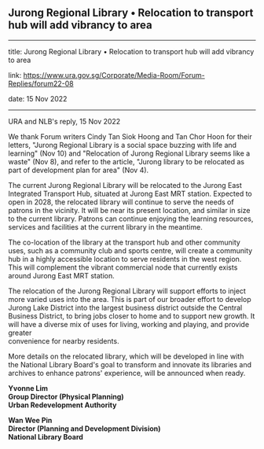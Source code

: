 ## Jurong Regional Library • Relocation to transport hub will add vibrancy to area

---

title: Jurong Regional Library • Relocation to transport hub will add vibrancy to area

link: https://www.ura.gov.sg/Corporate/Media-Room/Forum-Replies/forum22-08

date: 15 Nov 2022

---

URA and NLB's reply, 15 Nov 2022

We thank Forum writers Cindy Tan Siok Hoong and Tan Chor Hoon for their letters, "Jurong Regional Library is a social space buzzing with life and learning" (Nov 10) and "Relocation of Jurong Regional Library seems like a waste" (Nov 8), and refer to the article, "Jurong library to be relocated as part of development plan for area" (Nov 4).

The current Jurong Regional Library will be relocated to the Jurong East Integrated Transport Hub, situated at Jurong East MRT station. Expected to open in 2028, the relocated library will continue to serve the needs of patrons in the vicinity. It will be near its present location, and similar in size to the current library. Patrons can continue enjoying the learning resources, services and facilities at the current library in the meantime.

The co-location of the library at the transport hub and other community uses, such as a community club and sports centre, will create a community hub in a highly accessible location to serve residents in the west region. This will complement the vibrant commercial node that currently exists around Jurong East MRT station.

The relocation of the Jurong Regional Library will support efforts to inject more varied uses into the area. This is part of our broader effort to develop Jurong Lake District into the largest business district outside the Central Business District, to bring jobs closer to home and to support new growth. It will have a diverse mix of uses for living, working and playing, and provide greater  
convenience for nearby residents.

More details on the relocated library, which will be developed in line with the National Library Board's goal to transform and innovate its libraries and archives to enhance patrons' experience, will be announced when ready.

**Yvonne Lim  
Group Director (Physical Planning)  
Urban Redevelopment Authority**

**Wan Wee Pin  
Director (Planning and Development Division)  
National Library Board**
